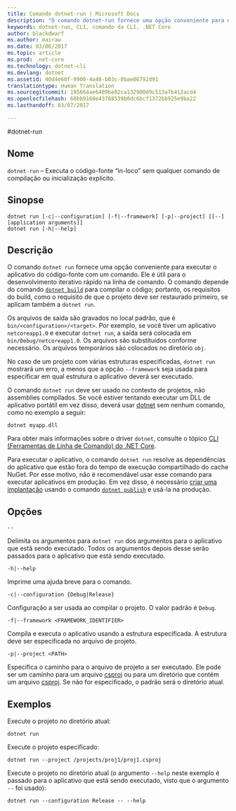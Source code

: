 ```yaml
---
title: Comando dotnet-run | Microsoft Docs
description: "O comando dotnet-run fornece uma opção conveniente para executar o aplicativo do código-fonte."
keywords: dotnet-run, CLI, comando da CLI, .NET Core
author: blackdwarf
ms.author: mairaw
ms.date: 03/06/2017
ms.topic: article
ms.prod: .net-core
ms.technology: dotnet-cli
ms.devlang: dotnet
ms.assetid: 40d4e60f-9900-4a48-b03c-0bae06792d91
translationtype: Human Translation
ms.sourcegitcommit: 195664ae6409be02ca132900d9c513a7b412acd4
ms.openlocfilehash: 60bb9160e43788539b0dc6bcf1372bb925e9ba22
ms.lasthandoff: 03/07/2017

---
```


#<a name="dotnet-run"></a>dotnet-run

## <a name="name"></a>Nome 

`dotnet-run` – Executa o código-fonte “in-loco” sem qualquer comando de compilação ou inicialização explícito.

## <a name="synopsis"></a>Sinopse

```
dotnet run [-c|--configuration] [-f|--framework] [-p|--project] [[--] [application arguments]]
dotnet run [-h|--help]
```

## <a name="description"></a>Descrição

O comando `dotnet run` fornece uma opção conveniente para executar o aplicativo do código-fonte com um comando. Ele é útil para o desenvolvimento iterativo rápido na linha de comando. O comando depende do comando [`dotnet build`](dotnet-build.md) para compilar o código; portanto, os requisitos do build, como o requisito de que o projeto deve ser restaurado primeiro, se aplicam também a `dotnet run`. 

Os arquivos de saída são gravados no local padrão, que é `bin/<configuration>/<target>`. Por exemplo, se você tiver um aplicativo `netcoreapp1.0` e executar `dotnet run`, a saída será colocada em `bin/Debug/netcoreapp1.0`. Os arquivos são substituídos conforme necessário. Os arquivos temporários são colocados no diretório `obj`. 

No caso de um projeto com várias estruturas especificadas, `dotnet run` mostrará um erro, a menos que a opção `--framework` seja usada para especificar em qual estrutura o aplicativo deverá ser executado.

O comando `dotnet run` deve ser usado no contexto de projetos, não assemblies compilados. Se você estiver tentando executar um DLL de aplicativo portátil em vez disso, deverá usar [dotnet](dotnet.md) sem nenhum comando, como no exemplo a seguir:
 
`dotnet myapp.dll`

Para obter mais informações sobre o driver `dotnet`, consulte o tópico [CLI (Ferramentas de Linha de Comando) do .NET Core](index.md).

Para executar o aplicativo, o comando `dotnet run` resolve as dependências do aplicativo que estão fora do tempo de execução compartilhado do cache NuGet. Por esse motivo, não é recomendável usar esse comando para executar aplicativos em produção. Em vez disso, é necessário [criar uma implantação](../deploying/index.md) usando o comando [`dotnet publish`](dotnet-publish.md) e usá-la na produção. 

## <a name="options"></a>Opções

`--`

Delimita os argumentos para `dotnet run` dos argumentos para o aplicativo que está sendo executado. Todos os argumentos depois desse serão passados para o aplicativo que está sendo executado. 

`-h|--help`

Imprime uma ajuda breve para o comando.

`-c|--configuration {Debug|Release}`

Configuração a ser usada ao compilar o projeto. O valor padrão é `Debug`.

`-f|--framework <FRAMEWORK_IDENTIFIER>`

Compila e executa o aplicativo usando a estrutura especificada. A estrutura deve ser especificada no arquivo de projeto.

`-p|--project <PATH>`

Especifica o caminho para o arquivo de projeto a ser executado. Ele pode ser um caminho para um arquivo [csproj](csproj.md) ou para um diretório que contém um arquivo [csproj](csproj.md). Se não for especificado, o padrão será o diretório atual. 

## <a name="examples"></a>Exemplos

Execute o projeto no diretório atual:

`dotnet run` 

Execute o projeto especificado:

`dotnet run --project /projects/proj1/proj1.csproj`

Execute o projeto no diretório atual (o argumento `--help` neste exemplo é passado para o aplicativo que está sendo executado, visto que o argumento `--` foi usado):

`dotnet run --configuration Release -- --help`
